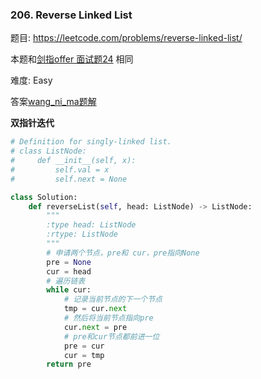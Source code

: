 ### 206. Reverse Linked List

题目:
<https://leetcode.com/problems/reverse-linked-list/>  

本题和[剑指offer 面试题24](https://leetcode-cn.com/problems/fan-zhuan-lian-biao-lcof/) 相同


难度:   Easy

答案[wang_ni_ma题解](https://leetcode-cn.com/problems/reverse-linked-list/solution/dong-hua-yan-shi-206-fan-zhuan-lian-biao-by-user74/)

**双指针迭代**
```python
# Definition for singly-linked list.
# class ListNode:
#     def __init__(self, x):
#         self.val = x
#         self.next = None

class Solution:
    def reverseList(self, head: ListNode) -> ListNode:
        """
        :type head: ListNode
        :rtype: ListNode
        """
        # 申请两个节点，pre和 cur，pre指向None
        pre = None
        cur = head
        # 遍历链表
        while cur:
            # 记录当前节点的下一个节点
            tmp = cur.next
            # 然后将当前节点指向pre
            cur.next = pre
            # pre和cur节点都前进一位
            pre = cur
            cur = tmp
        return pre
```

